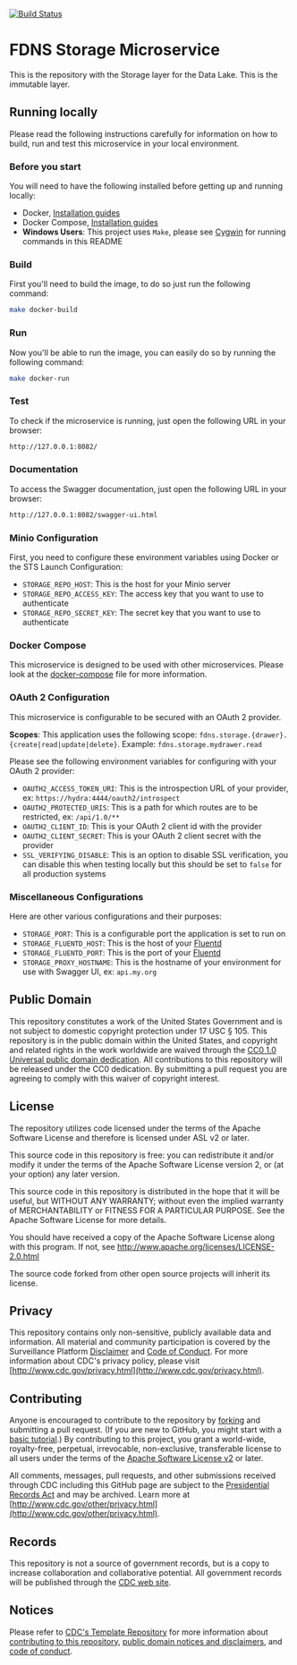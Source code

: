 [![Build Status](https://travis-ci.org/CDCgov/fdns-ms-storage.svg?branch=master)](https://travis-ci.org/CDCgov/fdns-ms-storage)

# FDNS Storage Microservice

This is the repository with the Storage layer for the Data Lake. This is the immutable layer.

## Running locally

Please read the following instructions carefully for information on how to build, run and test this microservice in your local environment.

### Before you start

You will need to have the following installed before getting up and running locally:

- Docker, [Installation guides](https://docs.docker.com/install/)
- Docker Compose, [Installation guides](https://docs.docker.com/compose/install/)
- **Windows Users**: This project uses `Make`, please see [Cygwin](http://www.cygwin.com/) for running commands in this README

### Build

First you'll need to build the image, to do so just run the following command:

```sh
make docker-build
```

### Run

Now you'll be able to run the image, you can easily do so by running the following command:

```sh
make docker-run
```

### Test

To check if the microservice is running, just open the following URL in your browser:

```sh
http://127.0.0.1:8082/
```

### Documentation

To access the Swagger documentation, just open the following URL in your browser:

```sh
http://127.0.0.1:8082/swagger-ui.html
```

### Minio Configuration

First, you need to configure these environment variables using Docker or the STS Launch Configuration:

- `STORAGE_REPO_HOST`: This is the host for your Minio server
- `STORAGE_REPO_ACCESS_KEY`: The access key that you want to use to authenticate
- `STORAGE_REPO_SECRET_KEY`: The secret key that you want to use to authenticate

### Docker Compose

This microservice is designed to be used with other microservices. Please look at the [docker-compose](./docker-compose.yml) file for more information.

### OAuth 2 Configuration

This microservice is configurable to be secured with an OAuth 2 provider.

__Scopes__: This application uses the following scope: `fdns.storage.{drawer}.{create|read|update|delete}`. Example: `fdns.storage.mydrawer.read`

Please see the following environment variables for configuring with your OAuth 2 provider:

- `OAUTH2_ACCESS_TOKEN_URI`: This is the introspection URL of your provider, ex: `https://hydra:4444/oauth2/introspect`
- `OAUTH2_PROTECTED_URIS`: This is a path for which routes are to be restricted, ex: `/api/1.0/**`
- `OAUTH2_CLIENT_ID`: This is your OAuth 2 client id with the provider
- `OAUTH2_CLIENT_SECRET`: This is your OAuth 2 client secret with the provider
- `SSL_VERIFYING_DISABLE`: This is an option to disable SSL verification, you can disable this when testing locally but this should be set to `false` for all production systems

### Miscellaneous Configurations

Here are other various configurations and their purposes:

- `STORAGE_PORT`: This is a configurable port the application is set to run on
- `STORAGE_FLUENTD_HOST`: This is the host of your [Fluentd](https://www.fluentd.org/)
- `STORAGE_FLUENTD_PORT`: This is the port of your [Fluentd](https://www.fluentd.org/)
- `STORAGE_PROXY_HOSTNAME`: This is the hostname of your environment for use with Swagger UI, ex: `api.my.org`

## Public Domain

This repository constitutes a work of the United States Government and is not
subject to domestic copyright protection under 17 USC § 105. This repository is in
the public domain within the United States, and copyright and related rights in
the work worldwide are waived through the [CC0 1.0 Universal public domain dedication](https://creativecommons.org/publicdomain/zero/1.0/).
All contributions to this repository will be released under the CC0 dedication. By
submitting a pull request you are agreeing to comply with this waiver of
copyright interest.

## License

The repository utilizes code licensed under the terms of the Apache Software
License and therefore is licensed under ASL v2 or later.

This source code in this repository is free: you can redistribute it and/or modify it under
the terms of the Apache Software License version 2, or (at your option) any
later version.

This source code in this repository is distributed in the hope that it will be useful, but WITHOUT ANY
WARRANTY; without even the implied warranty of MERCHANTABILITY or FITNESS FOR A
PARTICULAR PURPOSE. See the Apache Software License for more details.

You should have received a copy of the Apache Software License along with this
program. If not, see http://www.apache.org/licenses/LICENSE-2.0.html

The source code forked from other open source projects will inherit its license.

## Privacy

This repository contains only non-sensitive, publicly available data and
information. All material and community participation is covered by the
Surveillance Platform [Disclaimer](https://github.com/CDCgov/template/blob/master/DISCLAIMER.md)
and [Code of Conduct](https://github.com/CDCgov/template/blob/master/code-of-conduct.md).
For more information about CDC's privacy policy, please visit [http://www.cdc.gov/privacy.html](http://www.cdc.gov/privacy.html).

## Contributing

Anyone is encouraged to contribute to the repository by [forking](https://help.github.com/articles/fork-a-repo)
and submitting a pull request. (If you are new to GitHub, you might start with a
[basic tutorial](https://help.github.com/articles/set-up-git).) By contributing
to this project, you grant a world-wide, royalty-free, perpetual, irrevocable,
non-exclusive, transferable license to all users under the terms of the
[Apache Software License v2](http://www.apache.org/licenses/LICENSE-2.0.html) or
later.

All comments, messages, pull requests, and other submissions received through
CDC including this GitHub page are subject to the [Presidential Records Act](http://www.archives.gov/about/laws/presidential-records.html)
and may be archived. Learn more at [http://www.cdc.gov/other/privacy.html](http://www.cdc.gov/other/privacy.html).

## Records

This repository is not a source of government records, but is a copy to increase
collaboration and collaborative potential. All government records will be
published through the [CDC web site](http://www.cdc.gov).

## Notices

Please refer to [CDC's Template Repository](https://github.com/CDCgov/template)
for more information about [contributing to this repository](https://github.com/CDCgov/template/blob/master/CONTRIBUTING.md),
[public domain notices and disclaimers](https://github.com/CDCgov/template/blob/master/DISCLAIMER.md),
and [code of conduct](https://github.com/CDCgov/template/blob/master/code-of-conduct.md).
